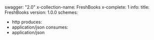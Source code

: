 swagger: "2.0"
x-collection-name: FreshBooks
x-complete: 1
info:
  title: FreshBooks
  version: 1.0.0
schemes:
- http
produces:
- application/json
consumes:
- application/json